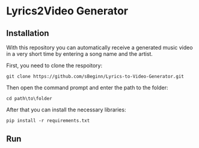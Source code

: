 # Lyrics2Video Generator

## **Installation**

With this repository you can automatically receive a generated music video in a very short time by entering a song name and the artist.



First, you need to clone the respoitory:
```
git clone https://github.com/sBeginn/Lyrics-to-Video-Generator.git
```

Then open the command prompt and enter the path to the folder:
```
cd path\to\folder
```

After that you can install the necessary libraries:
```
pip install -r requirements.txt
```

## **Run**

